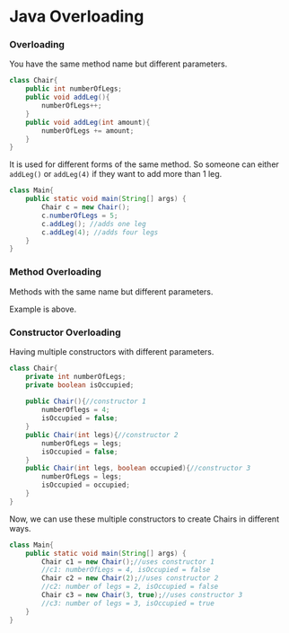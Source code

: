 # Java Overloading

### Overloading

You have the same method name but different parameters.

```java
class Chair{
    public int numberOfLegs;
    public void addLeg(){
        numberOfLegs++;
    }
    public void addLeg(int amount){
        numberOfLegs += amount;
    }
}
```

It is used for different forms of the same method. So someone can either `addLeg()` or `addLeg(4)` if they want to add more than 1 leg.

```java
class Main{
    public static void main(String[] args) {
        Chair c = new Chair();
        c.numberOfLegs = 5;
        c.addLeg(); //adds one leg
        c.addLeg(4); //adds four legs
    }
}
```

### Method Overloading

Methods with the same name but different parameters.

Example is above.

### Constructor Overloading

Having multiple constructors with different parameters.

```java
class Chair{
    private int numberOfLegs;
    private boolean isOccupied;
    
    public Chair(){//constructor 1
        numberOflegs = 4;
        isOccupied = false;
    }
    public Chair(int legs){//constructor 2
        numberOfLegs = legs;
        isOccupied = false;
    }
    public Chair(int legs, boolean occupied){//constructor 3
        numberOfLegs = legs;
        isOccupied = occupied;
    }
}
```

Now, we can use these multiple constructors to create Chairs in different ways.

```java
class Main{
    public static void main(String[] args) {
        Chair c1 = new Chair();//uses constructor 1
        //c1: numberOfLegs = 4, isOccupied = false
        Chair c2 = new Chair(2);//uses constructor 2
        //c2: number of legs = 2, isOccupied = false
        Chair c3 = new Chair(3, true);//uses constructor 3
        //c3: number of legs = 3, isOccupied = true
    }
}
```